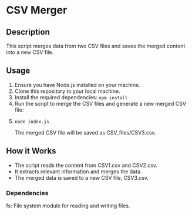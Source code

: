 # CSV Merger

## Description

This script merges data from two CSV files and saves the merged content into a new CSV file.

## Usage

1. Ensure you have Node.js installed on your machine.
2. Clone this repository to your local machine.
3. Install the required dependencies: ``` npm install ```
4. Run the script to merge the CSV files and generate a new merged CSV file:
5. ```
   node index.js
   ```
   The merged CSV file will be saved as CSV_files/CSV3.csv.
   
## How it Works

- The script reads the content from CSV1.csv and CSV2.csv.
- It extracts relevant information and merges the data.
- The merged data is saved to a new CSV file, CSV3.csv.

### Dependencies

fs: File system module for reading and writing files.
